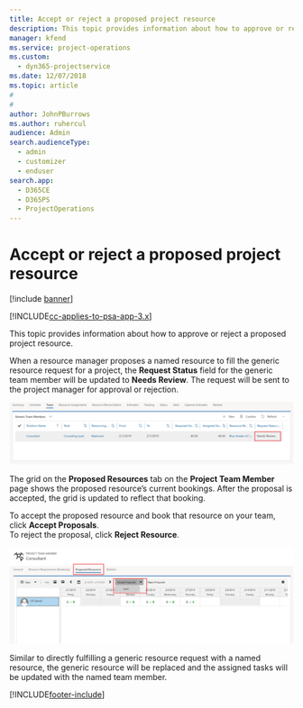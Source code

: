 ```yaml
---
title: Accept or reject a proposed project resource
description: This topic provides information about how to approve or reject a proposed project resource.
manager: kfend
ms.service: project-operations
ms.custom: 
  - dyn365-projectservice
ms.date: 12/07/2018
ms.topic: article
#
#
author: JohnPBurrows
ms.author: ruhercul
audience: Admin
search.audienceType: 
  - admin
  - customizer
  - enduser
search.app: 
  - D365CE
  - D365PS
  - ProjectOperations
---
```

# Accept or reject a proposed project resource

[!include [banner](../includes/psa-now-project-operations.md)]

[!INCLUDE[cc-applies-to-psa-app-3.x](../includes/cc-applies-to-psa-app-3x.md)]

This topic provides information about how to approve or reject a proposed project resource.

When a resource manager proposes a named resource to fill the generic resource request for a project, the **Request Status** field for the generic team member will be updated to **Needs Review**. The request will be sent to the project manager for approval or rejection.

![Generic team member with a proposal](media/RM-how-to-19.png)

The grid on the **Proposed Resources** tab on the **Project Team Member** page shows the proposed resource’s current bookings. After the proposal is accepted, the grid is updated to reflect that booking. 

To accept the proposed resource and book that resource on your team, click **Accept Proposals**.  
To reject the proposal, click **Reject Resource**.

![Accepting a resource proposal](media/RM-how-to-20.png) 

Similar to directly fulfilling a generic resource request with a named resource, the generic resource will be replaced and the assigned tasks will be updated with the named team member.


[!INCLUDE[footer-include](../includes/footer-banner.md)]